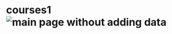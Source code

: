 # courses1![main page without adding data](https://user-images.githubusercontent.com/90240431/147381065-eff53239-425d-404a-9627-ada8b8e483e4.png)
